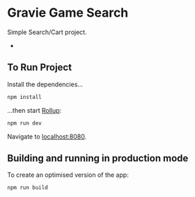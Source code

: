 
# Gravie Game Search

Simple Search/Cart project. 

- 

## To Run Project

Install the dependencies...

```bash
npm install
```

...then start [Rollup](https://rollupjs.org):

```bash
npm run dev
```

Navigate to [localhost:8080](http://localhost:8080).

## Building and running in production mode

To create an optimised version of the app:

```bash
npm run build
```

